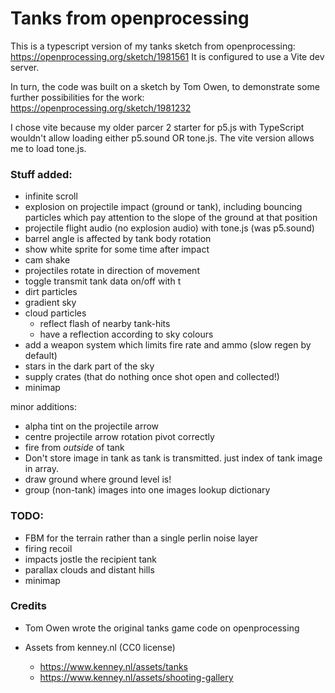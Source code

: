 # Tanks from openprocessing

This is a typescript version of my tanks sketch from openprocessing:
https://openprocessing.org/sketch/1981561
It is configured to use a Vite dev server.

In turn, the code was built on a sketch by Tom Owen, to demonstrate some further possibilities for the work:
https://openprocessing.org/sketch/1981232

I chose vite because my older parcer 2 starter for p5.js with TypeScript wouldn't allow loading either p5.sound OR tone.js. The vite version allows me to load tone.js.

### Stuff added:

-   infinite scroll
-   explosion on projectile impact (ground or tank), including bouncing particles which pay attention to the slope of the ground at that position
-   projectile flight audio (no explosion audio) with tone.js (was p5.sound)
-   barrel angle is affected by tank body rotation
-   show white sprite for some time after impact
-   cam shake
-   projectiles rotate in direction of movement
-   toggle transmit tank data on/off with t
-   dirt particles
-   gradient sky
-   cloud particles
    -   reflect flash of nearby tank-hits
    -   have a reflection according to sky colours
-   add a weapon system which limits fire rate and ammo (slow regen by default)
-   stars in the dark part of the sky
-   supply crates (that do nothing once shot open and collected!)
-   minimap

minor additions:

-   alpha tint on the projectile arrow
-   centre projectile arrow rotation pivot correctly
-   fire from _outside_ of tank
-   Don't store image in tank as tank is transmitted. just index of tank image in array.
-   draw ground where ground level is!
-   group (non-tank) images into one images lookup dictionary

### TODO:

-   FBM for the terrain rather than a single perlin noise layer
-   firing recoil
-   impacts jostle the recipient tank
-   parallax clouds and distant hills
-   minimap

### Credits

-   Tom Owen wrote the original tanks game code on openprocessing
-   Assets from kenney.nl (CC0 license)

    -   https://www.kenney.nl/assets/tanks
    -   https://www.kenney.nl/assets/shooting-gallery
